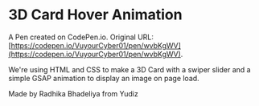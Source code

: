# 3D Card Hover Animation 

A Pen created on CodePen.io. Original URL: [https://codepen.io/VuyourCyber01/pen/wvbKgWV](https://codepen.io/VuyourCyber01/pen/wvbKgWV).

We're using HTML and CSS to make a 3D Card with a swiper slider and a simple GSAP animation to display an image on page load.


Made by Radhika Bhadeliya from Yudiz